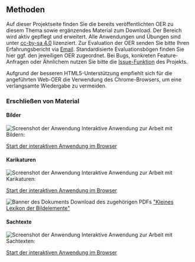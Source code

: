 ## Methoden

Auf dieser Projektseite finden Sie die bereits veröffentlichten OER zu diesem Thema sowie ergänzendes Material zum Download. Der Bereich wird aktiv gepflegt und erweitert. Alle Anwendungen und Übungen sind unter [cc-by-sa 4.0](https://creativecommons.org/licenses/by-sa/4.0/) lizenziert. Zur Evaluation der OER senden Sie bitte Ihren Erfahrungsbericht via [Email](mailto:sebastian.wolf.oer@outlook.de). Standardisierte Evaluationsbögen finden Sie hier ggf. den jeweiligen OER zugeordnet. Bei Bugs, konkreten Feature-Anfragen oder Ähnlichem nutzen Sie bitte die [Issue-Funktion](https://github.com/wissualisierung/geschichte/issues) des Projekts. 

Aufgrund der besseren HTML5-Unterstützung empfiehlt sich für die angeführten Web-OER die Verwendung des Chrome-Browsers, um eine verlangsamte Wiedergabe zu vermeiden.

### Erschließen von Material
#### Bilder
![Screenshot der Anwendung](https://wissualisierung.github.io/geschichte/methoden/assets/bild.png)
Interaktive Anwendung zur Arbeit mit Bildern: 

[Start der interaktiven Anwendung im Browser](https://wissualisierung.github.io/geschichte/methoden/bild/index.html)

#### Karikaturen
![Screenshot der Anwendung](https://wissualisierung.github.io/geschichte/methoden/assets/karikatur.png)
Interaktive Anwendung zur Arbeit mit Karikaturen: 

[Start der interaktiven Anwendung im Browser](https://wissualisierung.github.io/geschichte/methoden/karikatur/index.html)

![Banner des Dokuments](https://wissualisierung.github.io/geschichte/methoden/assets/lexikon.png)
Download des zugehörigen PDFs ["Kleines Lexikon der Bildelemente"](https://wissualisierung.github.io/geschichte/methoden/download/lexikon-bildelemente-web.pdf)

#### Sachtexte
![Screenshot der Anwendung](https://wissualisierung.github.io/geschichte/methoden/assets/sachtext.png)
Interaktive Anwendung zur Arbeit mit Sachtexten: 

[Start der interaktiven Anwendung im Browser](https://wissualisierung.github.io/geschichte/methoden/sachtext/index.html)
